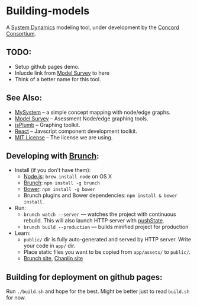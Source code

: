 # Building-models

A [System Dynamics](https://en.wikipedia.org/wiki/System_dynamics) modeling tool, under development
by the [Concord Consortium](http://concord.org/).


## TODO:

* Setup github pages demo.
* Inlucde link from [Model Survey](http://concord-consortium.github.io/model-survey/) to here
* Think of a better name for this tool.

## See Also:

* [MySystem](https://github.com/concord-consortium/mysystem_sc) – a simple concept mapping with node/edge graphs.
* [Model Survey](http://concord-consortium.github.io/model-survey/) – Asessment Node/edge graphing tools.
* [jsPlumb](https://jsplumbtoolkit.com/) – Graphing toolkit.
* [React](http://facebook.github.io/react/) – Javscript component development toolkit.
* [MIT License](LICENSE) – The license we are using.

## Developing with [Brunch](http://brunch.io):
* Install (if you don't have them):
    * [Node.js](http://nodejs.org): `brew install node` on OS X
    * [Brunch](http://brunch.io): `npm install -g brunch`
    * [Bower](http://bower.io): `npm install -g bower`
    * Brunch plugins and Bower dependencies: `npm install & bower install`.
* Run:
    * `brunch watch --server` — watches the project with continuous rebuild. This will also launch HTTP server with [pushState](https://developer.mozilla.org/en-US/docs/Web/Guide/API/DOM/Manipulating_the_browser_history).
    * `brunch build --production` — builds minified project for production
* Learn:
    * `public/` dir is fully auto-generated and served by HTTP server.  Write your code in `app/` dir.
    * Place static files you want to be copied from `app/assets/` to `public/`.
    * [Brunch site](http://brunch.io), [Chaplin site](http://chaplinjs.org)

## Building for deployment on github pages:

Run `./build.sh` and hope for the best. Might be better just to read `build.sh` for now.


